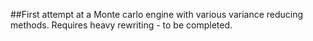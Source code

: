 ##First attempt at a Monte carlo engine with various variance reducing methods.
Requires heavy rewriting - to be completed.


